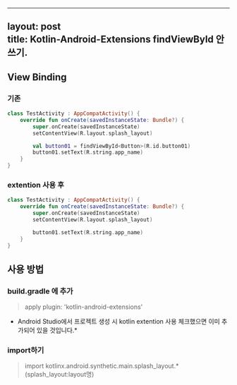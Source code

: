 
---
layout: post   
title: Kotlin-Android-Extensions findViewById 안쓰기.   
---

## View Binding   

### 기존   
```kotlin
class TestActivity : AppCompatActivity() {
    override fun onCreate(savedInstanceState: Bundle?) {
        super.onCreate(savedInstanceState)
        setContentView(R.layout.splash_layout)

        val button01 = findViewById<Button>(R.id.button01)
        button01.setText(R.string.app_name)
    }
}
```

### extention 사용 후   
```kotlin
class TestActivity : AppCompatActivity() {
    override fun onCreate(savedInstanceState: Bundle?) {
        super.onCreate(savedInstanceState)
        setContentView(R.layout.splash_layout)

        button01.setText(R.string.app_name)
    }
}
```

## 사용 방법   
### build.gradle 에 추가   
> apply plugin: 'kotlin-android-extensions'   

* Android Studio에서 프로젝트 생성 시 kotlin extention 사용 체크했으면 이미 추가되어 있을 것입니다.*    

### import하기   
>import kotlinx.android.synthetic.main.splash_layout.* (splash_layout:layout명)    

